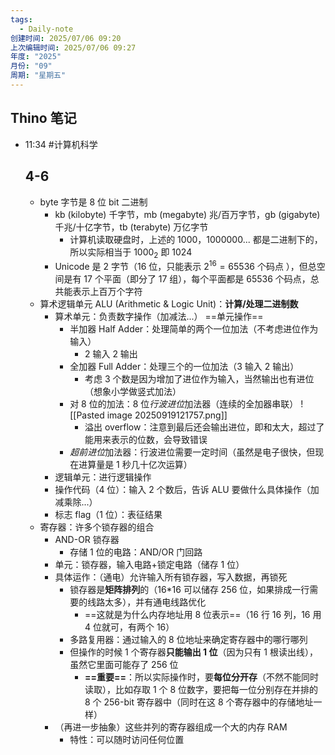 ```yaml
---
tags:
  - Daily-note
创建时间: 2025/07/06 09:20
上次编辑时间: 2025/07/06 09:27
年度: "2025"
月份: "09"
周期: "星期五"
---
```

## Thino 笔记
- 11:34 
	#计算机科学 
	## 4-6
	- byte 字节是 8 位 bit 二进制
		- kb (kilobyte) 千字节，mb (megabyte) 兆/百万字节，gb (gigabyte) 千兆/十亿字节，tb (terabyte) 万亿字节
			- 计算机读取硬盘时，上述的 1000，1000000... 都是二进制下的，所以实际相当于 $1000_2$ 即 1024
		- Unicode 是 2 字节（16 位，只能表示 $2^{16}=65536$ 个码点 ），但总空间是有 17 个平面（即分了 17 组），每个平面都是 65536 个码点，总共能表示上百万个字符
	- 算术逻辑单元 ALU (Arithmetic & Logic Unit)：**计算/处理二进制数**
		- 算术单元：负责数字操作（加减法...）  ==单元操作==
			- 半加器 Half Adder：处理简单的两个一位加法（不考虑进位作为输入）
				- 2 输入 2 输出
			- 全加器 Full Adder：处理三个的一位加法（3 输入 2 输出）
				- 考虑 3 个数是因为增加了进位作为输入，当然输出也有进位（想象小学做竖式加法）
			- 对 8 位的加法：8 位*行波进位*加法器（连续的全加器串联）
				![[Pasted image 20250919121757.png]]
				- 溢出 overflow：注意到最后还会输出进位，即和太大，超过了能用来表示的位数，会导致错误
			- *超前进位*加法器：行波进位需要一定时间（虽然是电子很快，但现在进算量是 1 秒几十亿次运算）
		- 逻辑单元：进行逻辑操作
		- 操作代码（4 位）：输入 2 个数后，告诉 ALU 要做什么具体操作（加减乘除...）
		- 标志 flag（1 位）：表征结果
	- 寄存器：许多个锁存器的组合
		- AND-OR 锁存器
			- 存储 1 位的电路：AND/OR 门回路
		- 单元：锁存器，输入电路+锁定电路（储存 1 位）
		- 具体运作：（通电）允许输入所有锁存器，写入数据，再锁死
			- 锁存器是**矩阵排列**的（16\*16 可以储存 256 位，如果排成一行需要的线路太多），并有通电线路优化
				- ==这就是为什么内存地址用 8 位表示==（16 行 16 列，16 用 4 位就可，有两个 16）
			- 多路复用器：通过输入的 8 位地址来确定寄存器中的哪行哪列
			- 但操作的时候 1 个寄存器**只能输出 1 位**（因为只有 1 根读出线），虽然它里面可能存了 256 位
				-  **==重要==**：所以实际操作时，要**每位分开存**（不然不能同时读取），比如存取 1 个 8 位数字，要把每一位分别存在并排的 8 个 256-bit 寄存器中（同时在这 8 个寄存器中的存储地址一样）
		- （再进一步抽象）这些并列的寄存器组成一个大的内存 RAM 
			- 特性：可以随时访问任何位置